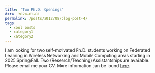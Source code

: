 ```yaml
---
title: 'Two Ph.D. Openings'
date: 2024-01-01
permalink: /posts/2012/08/blog-post-4/
tags:
  - cool posts
  - category1
  - category2
---
```


I am looking for two self-motivated Ph.D. students working on Federated Learning in Wireless Networking and Mobile Computing areas starting in 2025 Spring/Fall. Two (Research/Teaching) Assistantships are available. Please email me your CV. More information can be found [here](https://catalog.sdstate.edu/preview_program.php?catoid=48&poid=10990).
